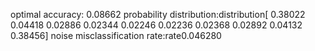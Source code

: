 optimal accuracy:  0.08662
probability distribution:distribution[ 0.38022  0.04418  0.02886  0.02344  0.02246  0.02236  0.02368  0.02892
  0.04132  0.38456]
  noise misclassification rate:rate0.046280
